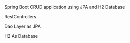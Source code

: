 Spring Boot CRUD application using JPA and H2 Database

RestControllers

Dao Layer as JPA

H2 As Database

